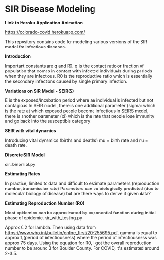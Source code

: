 # SIR Disease Modeling


**Link to Heroku Application Animation**

https://colorado-covid.herokuapp.com/


This repository contains code for modeling various versions of the SIR model for infectious diseases. 

**Introduction**

Important constants are q and R0. q is the contact ratio or fraction of population that comes in contact with infected individuals during periods when they are infectious. R0 is the reproductive ratio which is essentially the secondary infections caused by single primary infection.

**Variations on SIR Model - SEIR(S)**

E is the exposed/incubation period where an individual is infected but not contagious
In SEIR model, there is one additional parameter (sigma)  which is the rate at which exposed people become infectious
In SEIRS model, there is another parameter (xi) which is the rate that people lose immunity and go back into the susceptible category

**SEIR with vital dynamics**

Introducing vital dynamics (births and deaths) mu = birth rate and nu = death rate.

**Discrete SIR Model**

sir_binomial.py

**Estimating Rates**

In practice, limited to data and difficult to estimate parameters (reproduction number, transmission rate)
Parameters can be biologically predicted (due to molecular biology of disease) but are there ways to derive it given data?

**Estimating Reproduction Number (R0)**

Most epidemics can be approximated by exponential function during initial phase of epidemic.
sir_with_testing.py

Approx 0.2 for lambda. Then using data from https://www.who.int/bulletin/online_first/20-255695.pdf, gamma is equal to approx 1/(period of infectiousness) where the period of infectiousness was approx 7.5 days. Using the equation for R0, I got the overall reproduction number to be around 3 for Boulder County. For COVID, it's estimated around 2-3.5.

